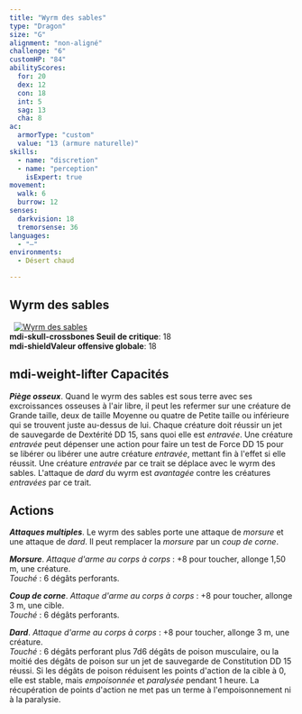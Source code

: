 ```yaml
---
title: "Wyrm des sables"
type: "Dragon"
size: "G"
alignment: "non-aligné"
challenge: "6"
customHP: "84"
abilityScores:
  for: 20
  dex: 12
  con: 18
  int: 5
  sag: 13
  cha: 8
ac:
  armorType: "custom"
  value: "13 (armure naturelle)"
skills:
  - name: "discretion"
  - name: "perception"
    isExpert: true
movement:
  walk: 6
  burrow: 12
senses:
  darkvision: 18
  tremorsense: 36
languages:
  - "—"
environments:
  - Désert chaud

---
```

## Wyrm des sables
&nbsp;
[![Wyrm des sables](https://www.douaratil.fr/illustrations/dragon/wyrmdessablesm.png)](https://www.douaratil.fr/illustrations/dragon/wyrmdessables.jpg)  
**<v-icon>mdi-skull-crossbones</v-icon> Seuil de critique**: 18          
**<v-icon>mdi-shield</v-icon>Valeur offensive globale**: 18    
## <v-icon>mdi-weight-lifter</v-icon> Capacités
_**Piège osseux**_. Quand le wyrm des sables est sous terre avec ses excroissances osseuses à l'air libre, il peut les refermer sur une créature de Grande taille, deux de taille Moyenne ou quatre de Petite taille ou inférieure qui se trouvent juste au-dessus de lui. Chaque créature doit réussir un jet de sauvegarde de Dextérité DD 15, sans quoi elle est _entravée_. Une créature _entravée_ peut dépenser une action pour faire un test de Force DD 15 pour se libérer ou libérer une autre créature _entravée_, mettant fin à l'effet si elle réussit. Une créature _entravée_ par ce trait se déplace avec le wyrm des sables. L'attaque de _dard_ du wyrm est _avantagée_ contre les créatures _entravées_ par ce trait.

## Actions
_**Attaques multiples**_. Le wyrm des sables porte une attaque de _morsure_ et une attaque de _dard_. Il peut remplacer la _morsure_ par un _coup de corne_.

_**Morsure**_. _Attaque d'arme au corps à corps_ : +8 pour toucher, allonge 1,50 m, une créature.  
_Touché_ : 6 dégâts perforants.

_**Coup de corne**_. _Attaque d'arme au corps à corps_ : +8 pour toucher, allonge 3 m, une cible.  
_Touché_ : 6 dégâts perforants.

_**Dard**_. _Attaque d'arme au corps à corps_ : +8 pour toucher, allonge 3 m, une créature.  
_Touché_ : 6 dégâts perforant plus 7d6 dégâts de poison musculaire, ou la moitié des dégâts de poison sur un jet de sauvegarde de Constitution DD 15 réussi. Si les dégâts de poison réduisent les points d'action de la cible à 0, elle est stable, mais _empoisonnée_ et _paralysée_ pendant 1 heure. La récupération de points d'action ne met pas un terme à l'empoisonnement ni à la paralysie.
